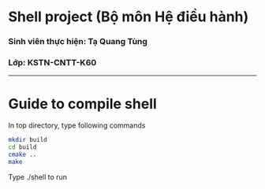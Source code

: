 # Shell project (Bộ môn Hệ điều hành)

### Sinh viên thực hiện: **Tạ Quang Tùng**
### Lớp: **KSTN-CNTT-K60**

---
# Guide to compile shell

In top directory, type following commands

```bash
mkdir build
cd build
cmake ..
make
```

Type ./shell to run
